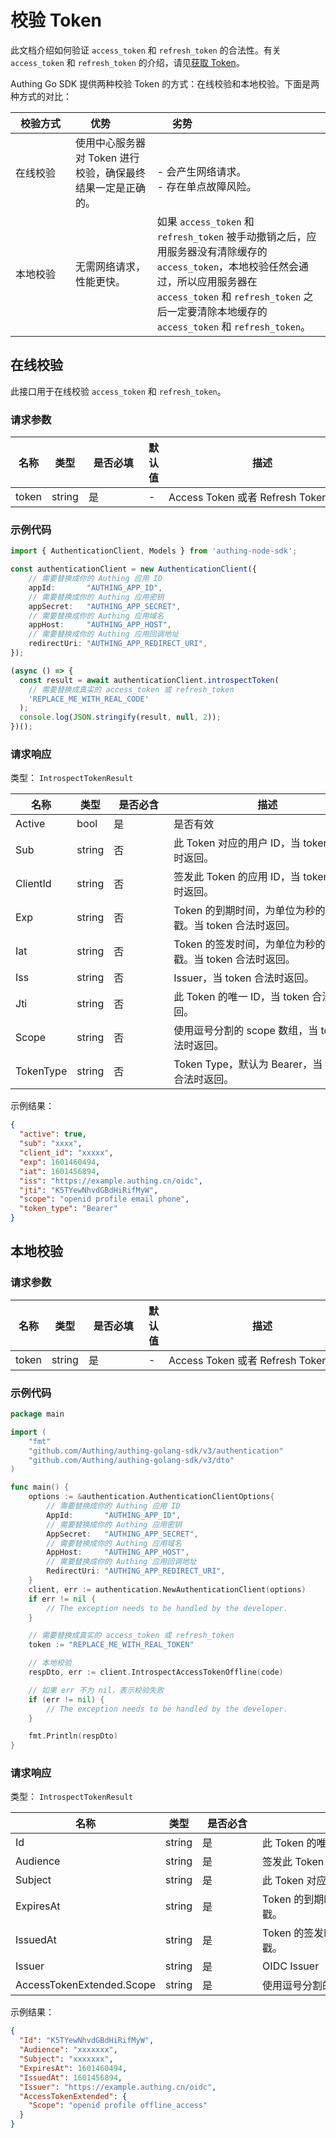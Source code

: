 # 校验 Token

<LastUpdated />

此文档介绍如何验证 `access_token` 和 `refresh_token` 的合法性。有关 `access_token` 和 `refresh_token` 的介绍，请见[获取 Token](./get-access-token.md)。

Authing Go SDK 提供两种校验 Token 的方式：在线校验和本地校验。下面是两种方式的对比：

| <div style="width:80px">校验方式</div> | <div style="width:80px">优势</div>                          | <div style="width:80px">劣势</div>                                                                                                                                                                                                  |
| -------------------------------------- | ----------------------------------------------------------- | ----------------------------------------------------------------------------------------------------------------------------------------------------------------------------------------------------------------------------------- |
| 在线校验                               | 使用中心服务器对 Token 进行校验，确保最终结果一定是正确的。 | <br> - 会产生网络请求。 <br>- 存在单点故障风险。                                                                                                                                                                                    |
| 本地校验                               | 无需网络请求，性能更快。                                    | 如果 `access_token` 和 `refresh_token` 被手动撤销之后，应用服务器没有清除缓存的 `access_token`，本地校验任然会通过，所以应用服务器在 `access_token` 和 `refresh_token` 之后一定要清除本地缓存的 `access_token` 和 `refresh_token`。 |


## 在线校验

此接口用于在线校验 `access_token` 和 `refresh_token`。

### 请求参数

| 名称  | 类型   | <div style="width:80px">是否必填</div> | 默认值 | <div style="width:300px">描述</div> | <div style="width:200px"></div>示例值</div> |
| ----- | ------ | -------------------------------------- | ------ | ----------------------------------- | ------------------------------------------- |
| token | string | 是                                     | -      | Access Token 或者 Refresh Token     | `some-randon-string`                        |

### 示例代码

```typescript
import { AuthenticationClient, Models } from 'authing-node-sdk';

const authenticationClient = new AuthenticationClient({
	// 需要替换成你的 Authing 应用 ID
	appId:       "AUTHING_APP_ID",
	// 需要替换成你的 Authing 应用密钥
	appSecret:   "AUTHING_APP_SECRET",
	// 需要替换成你的 Authing 应用域名
	appHost:     "AUTHING_APP_HOST",
	// 需要替换成你的 Authing 应用回调地址
	redirectUri: "AUTHING_APP_REDIRECT_URI",
});

(async () => {
  const result = await authenticationClient.introspectToken(
    // 需要替换成真实的 access_token 或 refresh_token
    'REPLACE_ME_WITH_REAL_CODE'
  );
  console.log(JSON.stringify(result, null, 2));
})();
```


### 请求响应

类型： `IntrospectTokenResult`

| 名称      | 类型   | <div style="width:80px">是否必含</div> | <div style="width:300px">描述</div>                         | <div style="width:200px">示例值</div> |
| --------- | ------ | -------------------------------------- | ----------------------------------------------------------- | ------------------------------------- |
| Active    | bool   | 是                                     | 是否有效                                                    | `true`                                |
| Sub       | string | 否                                     | 此 Token 对应的用户 ID，当 token 合法时返回。               | `xxxxxx`                              |
| ClientId  | string | 否                                     | 签发此 Token 的应用 ID，当 token 合法时返回。               | `xxxxxx`                              |
| Exp       | string | 否                                     | Token 的到期时间，为单位为秒的时间戳。当 token 合法时返回。 | `1601460494`                          |
| Iat       | string | 否                                     | Token 的签发时间，为单位为秒的时间戳。当 token 合法时返回。 | `1601456894`                          |
| Iss       | string | 否                                     | Issuer，当 token 合法时返回。                               | `https://example.authing.cn/oidc`     |
| Jti       | string | 否                                     | 此 Token 的唯一 ID，当 token 合法时返回。                   | `K5TYewNhvdGBdHiRifMyW`               |
| Scope     | string | 否                                     | 使用逗号分割的 scope 数组，当 token 合法时返回。            | `openid profile`                      |
| TokenType | string | 否                                     | Token Type，默认为 Bearer，当 token 合法时返回。            | `Bearer`                              |


示例结果：

```json
{
  "active": true,
  "sub": "xxxx",
  "client_id": "xxxxx",
  "exp": 1601460494,
  "iat": 1601456894,
  "iss": "https://example.authing.cn/oidc",
  "jti": "K5TYewNhvdGBdHiRifMyW",
  "scope": "openid profile email phone",
  "token_type": "Bearer"
}
```



## 本地校验


### 请求参数

| 名称  | 类型   | <div style="width:80px">是否必填</div> | 默认值 | <div style="width:300px">描述</div> | <div style="width:200px"></div>示例值</div> |
| ----- | ------ | -------------------------------------- | ------ | ----------------------------------- | ------------------------------------------- |
| token | string | 是                                     | -      | Access Token 或者 Refresh Token     | `some-randon-string`                        |

### 示例代码

```go
package main

import (
	"fmt"
	"github.com/Authing/authing-golang-sdk/v3/authentication"
	"github.com/Authing/authing-golang-sdk/v3/dto"
)

func main() {
	options := &authentication.AuthenticationClientOptions{
        // 需要替换成你的 Authing 应用 ID
		AppId:       "AUTHING_APP_ID",
        // 需要替换成你的 Authing 应用密钥
		AppSecret:   "AUTHING_APP_SECRET",
        // 需要替换成你的 Authing 应用域名
		AppHost:     "AUTHING_APP_HOST",
        // 需要替换成你的 Authing 应用回调地址
		RedirectUri: "AUTHING_APP_REDIRECT_URI",
	}
	client, err := authentication.NewAuthenticationClient(options)
	if err != nil {
		// The exception needs to be handled by the developer.
	}

    // 需要替换成真实的 access_token 或 refresh_token
    token := "REPLACE_ME_WITH_REAL_TOKEN"

    // 本地校验
    respDto, err := client.IntrospectAccessTokenOffline(code)

    // 如果 err 不为 nil，表示校验失败
    if (err != nil) {
        // The exception needs to be handled by the developer.
    }

    fmt.Println(respDto)
}
```

### 请求响应

类型： `IntrospectTokenResult`

| 名称                      | 类型   | <div style="width:80px">是否必含</div> | <div style="width:300px">描述</div>    | <div style="width:200px">示例值</div> |
| ------------------------- | ------ | -------------------------------------- | -------------------------------------- | ------------------------------------- |
| Id                        | string | 是                                     | 此 Token 的唯一 ID                     | `K5TYewNhvdGBdHiRifMyW`               |
| Audience                  | string | 是                                     | 签发此 Token 的应用 ID                 | `xxxxxxx`                             |
| Subject                   | string | 是                                     | 此 Token 对应的用户 ID                 | `xxxxxxx`                             |
| ExpiresAt                 | string | 是                                     | Token 的到期时间，为单位为秒的时间戳。 | `1601460494`                          |
| IssuedAt                  | string | 是                                     | Token 的签发时间，为单位为秒的时间戳。 | `1601460494`                          |
| Issuer                    | string | 是                                     | OIDC Issuer                            | `https://example.authing.cn/oidc`     |
| AccessTokenExtended.Scope | string | 是                                     | 使用逗号分割的 scope 数组              | `openid profile`                      |


示例结果：

```json
{
  "Id": "K5TYewNhvdGBdHiRifMyW",
  "Audience": "xxxxxxx",
  "Subject": "xxxxxxx",
  "ExpiresAt": 1601460494,
  "IssuedAt": 1601456894,
  "Issuer": "https://example.authing.cn/oidc",
  "AccessTokenExtended": {
    "Scope": "openid profile offline_access"
  }
}
```
